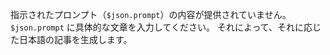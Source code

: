 指示されたプロンプト（`$json.prompt`）の内容が提供されていません。  `$json.prompt` に具体的な文章を入力してください。  それによって、それに応じた日本語の記事を生成します。
